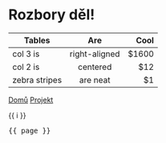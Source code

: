 # Rozbory děl!

| Tables        |      Are      |  Cool |
| ------------- | :-----------: | ----: |
| col 3 is      | right-aligned | $1600 |
| col 2 is      |   centered    |   $12 |
| zebra stripes |   are neat    |    $1 |

[Domů](./index)
[Projekt](./projekt)

<span v-for="i in 3">{{ i }}</span>

<script setup>
import { useData } from 'vitepress'
const { page } = useData()
</script>

<pre>{{ page }}</pre>
